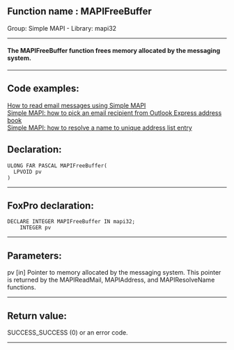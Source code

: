 
## Function name : MAPIFreeBuffer
Group: Simple MAPI - Library: mapi32    
***  


#### The MAPIFreeBuffer function frees memory allocated by the messaging system.
***  


## Code examples:
[How to read email messages using Simple MAPI](../../samples/sample_270.md)  
[Simple MAPI: how to pick an email recipient from Outlook Express address book](../../samples/sample_407.md)  
[Simple MAPI: how to resolve a name to unique address list entry](../../samples/sample_408.md)  

## Declaration:
```foxpro  
ULONG FAR PASCAL MAPIFreeBuffer(
  LPVOID pv
)  
```  
***  


## FoxPro declaration:
```foxpro  
DECLARE INTEGER MAPIFreeBuffer IN mapi32;
	INTEGER pv  
```  
***  


## Parameters:
pv 
[in] Pointer to memory allocated by the messaging system. This pointer is returned by the MAPIReadMail, MAPIAddress, and MAPIResolveName functions.   
***  


## Return value:
SUCCESS_SUCCESS (0) or an error code.  
***  

